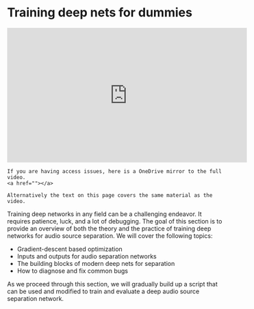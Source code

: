 Training deep nets for dummies
==============================

<p align="center">
<iframe width="560" height="315" src="https://www.youtube.com/embed/FTQbiNvZqaY" frameborder="0" allow="accelerometer; autoplay; encrypted-media; gyroscope; picture-in-picture" allowfullscreen></iframe>
</p>

```{dropdown} Video not working?
If you are having access issues, here is a OneDrive mirror to the full video.
<a href=""></a>

Alternatively the text on this page covers the same material as the video.
```

Training deep networks in any field can be a challenging endeavor. It requires patience,
luck, and a lot of debugging. The goal of this section is to provide an overview
of both the theory and the practice of training deep networks for audio source
separation. We will cover the following topics:

- Gradient-descent based optimization
- Inputs and outputs for audio separation networks
- The building blocks of modern deep nets for separation
- How to diagnose and fix common bugs

As we proceed through this section, we will gradually build up a script that can be used
and modified to train and evaluate a deep audio source separation
network.
